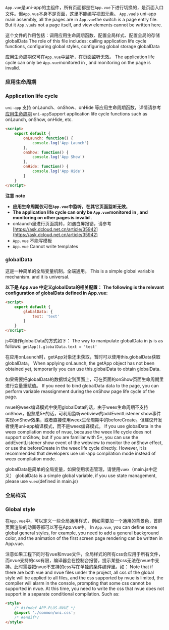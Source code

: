 `App.vue`是uni-app的主组件，所有页面都是在`App.vue`下进行切换的，是页面入口文件。但`App.vue`本身不是页面，这里不能编写视图元素。
`App.vue`Is uni-app main assembly, all the pages are in `App.vue`the switch is a page entry file. But it `App.vue`is not a page itself, and view elements cannot be written here.

这个文件的作用包括：调用应用生命周期函数、配置全局样式、配置全局的存储globalData
The role of this file includes: calling application life cycle functions, configuring global styles, configuring global storage globalData

应用生命周期仅可在`App.vue`中监听，在页面监听无效。
The application life cycle can only be `App.vue`monitored in , and monitoring on the page is invalid.
### 应用生命周期
### Application life cycle

``uni-app`` 支持 onLaunch、onShow、onHide 等应用生命周期函数，详情请参考[应用生命周期](/collocation/frame/lifecycle?id=应用生命周期)
`uni-app`Support application life cycle functions such as onLaunch, onShow, onHide, etc. 

```html
<script>  
    export default {  
        onLaunch: function() {  
            console.log('App Launch')  
        },  
        onShow: function() {  
            console.log('App Show')  
        },  
        onHide: function() {  
            console.log('App Hide')  
        }  
    }  
</script>  
```

**注意**
**note**
- **应用生命周期仅可在`App.vue`中监听，在其它页面监听无效**。
- **The application life cycle can only be `App.vue`monitored in , and monitoring on other pages is invalid** .
- onlaunch里进行页面跳转，如遇白屏报错，请参考[https://ask.dcloud.net.cn/article/35942](https://ask.dcloud.net.cn/article/35942)
- `App.vue` 不能写模板
- `App.vue` Cannot write templates

### globalData
这是一种简单的全局变量机制。全端通用。
This is a simple global variable mechanism. and it is universal.

**以下是 App.vue 中定义globalData的相关配置：**
**The following is the relevant configuration of globalData defined in App.vue:**

```html
<script>  
    export default {  
        globalData: {  
            text: 'text'  
        }
    }  
</script>  
```

js中操作globalData的方式如下：
The way to manipulate globalData in js is as follows: 
`getApp().globalData.text = 'test'`

在应用onLaunch时，getApp对象还未获取，暂时可以使用this.globalData获取globalData。
When applying onLaunch, the getApp object has not been obtained yet, temporarily you can use this.globalData to obtain globalData.

如果需要把globalData的数据绑定到页面上，可在页面的onShow页面生命周期里进行变量重赋值。
If you need to bind globalData data to the page, you can perform variable reassignment during the onShow page life cycle of the page.

nvue的weex编译模式中使用globalData的话，由于weex生命周期不支持onShow，但熟悉5+的话，可利用监听webview的addEventListener show事件实现onShow效果，或者直接使用weex生命周期中的beforeCreate。但建议开发者使用uni-app编译模式，而不是weex编译模式。
If you use globalData in the weex compilation mode of nvue, because the weex life cycle does not support onShow, but if you are familiar with 5+, you can use the addEventListener show event of the webview to monitor the onShow effect, or use the beforeCreate in the weex life cycle directly. However, it is recommended that developers use uni-app compilation mode instead of weex compilation mode.

globalData是简单的全局变量，如果使用状态管理，请使用`vuex`（main.js中定义）
globalData is a simple global variable, if you use state management, please use `vuex`(defined in main.js)

### 全局样式
### Global style
在`App.vue`中，可以定义一些全局通用样式，例如需要加一个通用的背景色，首屏页面渲染的动画等都可以写在App.vue中。
In `App.vue`, you can define some global general styles, for example, you need to add a general background color, and the animation of the first screen page rendering can be written in App.vue.

注意如果工程下同时有vue和nvue文件，全局样式的所有css会应用于所有文件，而nvue支持的css有限，编译器会在控制台报警，提示某些css无法在nvue中支持。此时需要把nvue不支持的css写在单独的条件编译里。如：
Note that if there are both vue and nvue files under the project, all css of the global style will be applied to all files, and the css supported by nvue is limited, the compiler will alarm in the console, prompting that some css cannot be supported in nvue. At this time, you need to write the css that nvue does not support in a separate conditional compilation. Such as:
```html
<style>
    /* #ifndef APP-PLUS-NVUE */
    @import './common/uni.css';
    /* #endif*/
</style>
```
